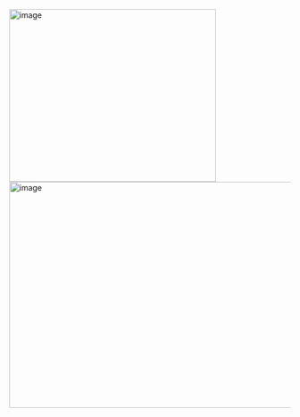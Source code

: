 
<img width="370" height="310" alt="image" src="https://github.com/user-attachments/assets/53fbbf0d-f9b5-403e-8087-5c4465ee7b54" />


<img width="959" height="406" alt="image" src="https://github.com/user-attachments/assets/02035e7f-a505-45f5-8a79-edd3359c7f79" />

